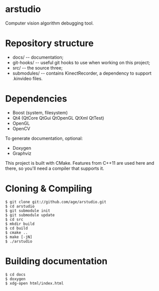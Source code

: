 arstudio
=====

Computer vision algorithm debugging tool.

Repository structure
=====

- docs/ 			-- documentation;
- git-hooks/ 	-- useful git hooks to use when working on this project;
- src/ 				-- the source three;
- submodules/ -- contains KinectRecorder, a dependency to support .kinvideo files.

Dependencies
=====

- Boost (system, filesystem)
- Qt4 (QtCore QtGui QtOpenGL QtXml QtTest)
- OpenGL
- OpenCV

To generate documentation, optional:

- Doxygen
- Graphviz

This project is built with CMake. Features from C++11 are used here and there,
so you'll need a compiler that supports it.

Cloning & Compiling
=====

	$ git clone git://github.com/age/arstudio.git
	$ cd arstudio
	$ git submodule init
	$ git submodule update
	$ cd src
	$ mkdir build
	$ cd build
	$ cmake ..
	$ make [-jN]
	$ ./arstudio

Building documentation
=====

	$ cd docs
	$ doxygen
	$ xdg-open html/index.html
